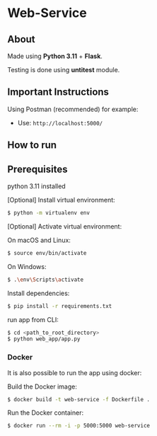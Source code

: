 # Web-Service

## About

Made using **Python 3.11** + **Flask**. 

Testing is done using **untitest** module.

## Important Instructions

Using Postman (recommended) for example:
- Use: `http://localhost:5000/`

## How to run

## Prerequisites

python 3.11 installed

\[Optional\] Install virtual environment:

```bash
$ python -m virtualenv env
```

\[Optional\] Activate virtual environment:

On macOS and Linux:
```bash
$ source env/bin/activate
```

On Windows:
```bash
$ .\env\Scripts\activate
```

Install dependencies:
```bash
$ pip install -r requirements.txt
```

run app from CLI:
```bash
$ cd <path_to_root_directory>
$ python web_app/app.py
```

### Docker

It is also possible to run the app using docker:

Build the Docker image:
```bash
$ docker build -t web-service -f Dockerfile .
```

Run the Docker container:
```bash
$ docker run --rm -i -p 5000:5000 web-service
```